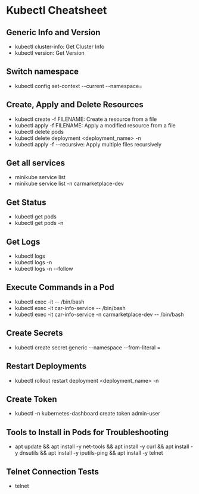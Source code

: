 # Kubectl Cheatsheet

## Generic Info and Version

- kubectl cluster-info: Get Cluster Info
- kubectl version: Get Version

## Switch namespace

- kubectl config set-context --current --namespace=<namespace>

## Create, Apply and Delete Resources

- kubectl create -f FILENAME: Create a resource from a file
- kubectl apply -f FILENAME: Apply a modified resource from a file
- kubectl delete pods <podname>
- kubectl delete deployment <deployment_name> -n <namespace>
- kubectl apply -f <folder> --recursive: Apply multiple files recursively

## Get all services

- minikube service list
- minikube service list -n carmarketplace-dev

## Get Status

- kubectl get pods
- kubectl get pods -n <namespace>

## Get Logs

- kubectl logs <podname>
- kubectl logs <podname> -n <namespace>
- kubectl logs <podname> -n <namespace> --follow

## Execute Commands in a Pod

- kubectl exec -it <podname> -- /bin/bash
- kubectl exec -it car-info-service -- /bin/bash
- kubectl exec -it car-info-service -n carmarketplace-dev -- /bin/bash

## Create Secrets

- kubectl create secret generic <secretname> --namespace <namespace> --from-literal <key>=<value>

## Restart Deployments

- kubectl rollout restart deployment <deployment_name> -n <namespace>

## Create Token

- kubectl -n kubernetes-dashboard create token admin-user

## Tools to Install in Pods for Troubleshooting

- apt update && apt install -y net-tools && apt install -y curl && apt install -y dnsutils && apt install -y iputils-ping && apt install -y telnet

## Telnet Connection Tests

- telnet <ip> <port>
